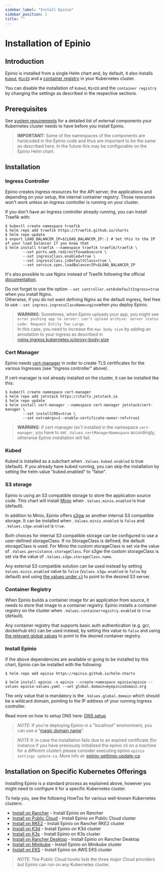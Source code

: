 ```yaml
---
sidebar_label: "Install Epinio"
sidebar_position: 1
title: ""
---
```


# Installation of Epinio

## Introduction
Epinio is installed from a single Helm chart and, by default, it also installs [`Kubed`](#kubed), [`MinIO`](#s3-storage)
and a [container registry](#container-registry) in your Kubernetes cluster.

You can disable the installation of `Kubed`, `MinIO` and the `container registry` by changing the settings as described in the respective sections.


## Prerequisites

See [system requirements](../references/system_requirements/global.md) for a detailed list of external components your
Kubernetes cluster needs to have before you install Epinio.

> **IMPORTANT:** Some of the namespaces of the components are hardcoded in the Epinio
code and thus are important to be the same as described here. In the future this
may be configurable on the Epinio Helm chart.

## Installation
### Ingress Controller

Epinio creates Ingress resources for the API server, the applications and depending
on your setup, the internal container registry. Those resources won't work unless
an Ingress controller is running on your cluster.

If you don't have an Ingress controller already running, you can install Traefik with:

```
$ kubectl create namespace traefik
$ helm repo add traefik https://traefik.github.io/charts
$ helm repo update
$ export LOAD_BALANCER_IP=${LOAD_BALANCER_IP:-} # Set this to the IP of your load balancer if you know that
$ helm install traefik --namespace traefik traefik/traefik \
		--set ports.web.redirectTo=websecure \
		--set ingressClass.enabled=true \
		--set ingressClass.isDefaultClass=true \
		--set service.spec.loadBalancerIP=$LOAD_BALANCER_IP
```

It's also possible to use Nginx instead of Traefik following the official [documentation](https://kubernetes.github.io/ingress-nginx/deploy/#quick-start).

Do not forget to use the option `--set controller.setAsDefaultIngress=true` when you install Nginx.<br />
Otherwise, if you do not want defining Nginx as the default ingress, feel free to use `--set ingress.ingressClassName=nginx`when you deploy Epinio.

> **WARNING**: Sometimes, when Epinio uploads your app, you might see `error pushing app to server: can't upload archive: server status code: Request Entity Too Large`.<br />
> In this case, you need to increase the `max body size` by adding an annotation to your ingress as described in [nginx.ingress.kubernetes.io/proxy-body-size](https://github.com/kubernetes/ingress-nginx/blob/main/docs/user-guide/nginx-configuration/annotations.md#custom-max-body-size)

### Cert Manager

Epinio needs [cert-manager](https://cert-manager.io/) in order to create TLS
certificates for the various Ingresses (see "Ingress controller" above).

If cert-manager is not already installed on the cluster, it can be installed like this:

```
$ kubectl create namespace cert-manager
$ helm repo add jetstack https://charts.jetstack.io
$ helm repo update
$ helm install cert-manager --namespace cert-manager jetstack/cert-manager \
		--set installCRDs=true \
		--set extraArgs={--enable-certificate-owner-ref=true}
```

> **WARNING**: if cert-manager isn't installed in the namespace `cert-manager`,
> you have to set `.Values.certManagerNamespace` accordingly, otherwise Epinio installation will fail.

### Kubed

Kubed is installed as a subchart when `.Values.kubed.enabled` is true (default).
If you already have kubed running, you can skip the installation by setting
the helm value "kubed.enabled" to "false".

### S3 storage

Epinio is using an S3 compatible storage to store the application source code.
This chart will install [Minio](https://min.io/) when `.Values.minio.enabled` is
true (default).

In addition to Minio, Epinio offers [s3gw](https://s3gw.io/) as another internal S3 compatible storage. It can be installed when `.Values.minio.enabled` is `false` and `.Values.s3gw.enabled` is `true`.

Both choices for internal S3 compatible storage can be configured to use a user-defined storageClass. If no StorageClass is defined, the default storageClass is used. For Minio the custom storageClass is set via the value of `.Values.persistance.storageClass`. For s3gw the  custom storageClass is set via the value of `.Values.s3gw.storageClass.name`.

Any external S3 compatible solution can be used instead by setting `Values.minio.enabled` value to `false` (`Values.s3gw.enabled` is `false` by default) and using [the values under `s3`](https://github.com/epinio/helm-charts/blob/b389a4875af9f03b484a911c49a14f834ba04b64/chart/epinio/values.yaml#L44) to point to the desired S3 server.

### Container Registry

When Epinio builds a container image for an application from source, it needs
to store that image to a container registry. Epinio installs a container registry
on the cluster when `.Values.containerregistry.enabled` is `true` (default).

Any container registry that supports basic auth authentication (e.g. gcr, dockerhub etc) can be used
instead, by setting this value to `false` and using
[the relevant global values](https://github.com/epinio/helm-charts/blob/b389a4875af9f03b484a911c49a14f834ba04b64/chart/epinio/values.yaml#L107-L111)
to point to the desired container registry.

### Install Epinio

If the above dependencies are available or going to be installed by this chart,
Epinio can be installed with the following:

```
$ helm repo add epinio https://epinio.github.io/helm-charts
```

```
$ helm install epinio -n epinio --create-namespace epinio/epinio --values epinio-values.yaml --set global.domain=myepiniodomain.org
```

The only value that is mandatory is the `.Values.global.domain` which
should be a wildcard domain, pointing to the IP address of your running
Ingress controller.

Read more on how to setup DNS here: [DNS setup](./dns_setup.md)

> *NOTE*: If you're deploying Epinio in a "localhost" environment, you can use a "[magic domain name](./magicDNS_setup.md)".

> *NOTE II*: in case the installation fails due to an expired certificate (for instance if you have previously initialized the epinio cli on a machine for a different cluster) please consider executing epinio `epinio settings update-ca`.  More info at: [epinio-settings-update-ca](https://docs.epinio.io/references/commands/cli/settings/epinio_settings_update-ca#epinio-settings-update-ca)

## Installation on Specific Kubernetes Offerings

Installing Epinio is a standard process as explained above, however you might need to configure it for a specific Kubernetes cluster.

To help you, see the following HowTos for various well-known Kubernetes clusters:

- [Install on Rancher](../howtos/install_epinio_on_rancher.md) - Install Epinio on Rancher
- [Install on Public Cloud](../howtos/install_epinio_on_public_cloud.md) - Install Epinio on Public Cloud cluster
- [Install on RKE2](../howtos/install_epinio_on_rke.md) - Install Epinio on Rancher RKE2 cluster
- [Install on K3d](../howtos/install_epinio_on_k3d.md) - Install Epinio on K3d cluster
- [Install on K3s](../howtos/install_epinio_on_k3s.md) - Install Epinio on K3s cluster
- [Install on Rancher Desktop](../howtos/install_epinio_on_rancher_desktop.md) - Install Epinio on Rancher Desktop
- [Install on Minikube](../howtos/install_epinio_on_minikube.md) - Install Epinio on Minikube cluster
- [Install on EKS](../howtos/install_epinio_on_eks.md) - Install Epinio on AWS EKS cluster

> *NOTE*: The Public Cloud howto lists the three major Cloud providers but Epinio can run on any Kubernetes cluster.